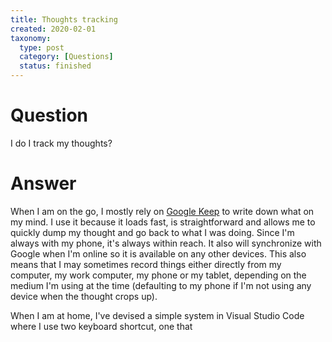 ```yaml
---
title: Thoughts tracking
created: 2020-02-01
taxonomy:
  type: post
  category: [Questions]
  status: finished
---
```


# Question
I do I track my thoughts?

# Answer
When I am on the go, I mostly rely on [Google Keep](http://keep.google.com/) to write down what on my mind. I use it because it loads fast, is straightforward and allows me to quickly dump my thought and go back to what I was doing. Since I'm always with my phone, it's always within reach. It also will synchronize with Google when I'm online so it is available on any other devices. This also means that I may sometimes record things either directly from my computer, my work computer, my phone or my tablet, depending on the medium I'm using at the time (defaulting to my phone if I'm not using any device when the thought crops up).

When I am at home, I've devised a simple system in Visual Studio Code where I use two keyboard shortcut, one that
